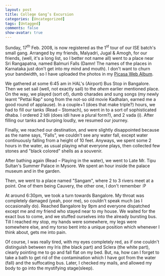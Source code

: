 ```yaml
---
layout: post
title: College Gang’s Excursion
categories: [Uncategorized]
tags: [Untagged]
comments: false
show-avatar: true
---
```


Sunday, 17<sup>th</sup> Feb. 2008, is now registered as the 1<sup>st</sup> tour of our ISE batch's small gang. Arranged by my friends, Malyadri, Jugal &amp; Amogh, for our friends, (well, it's a long list, so I better not name all) went to a place near Sri Rangapatna, named Balmuri Falls (Damn! The names of the places in Karnataka just don't get into my mind and mouth). I don't want to churn your bandwidth, so I have uploaded the photos in my <a href="http://album.pragith.net/">Picasa Web Album</a>.

We gathered at some 6:45 am in HAL's (Airport) Bus Stop in Bangalore. Then we set sail (well, not exactly sail) to the *ahem* earlier mentioned place. On the way, we played (sort of), dumb charades and sung songs (my newly learnt "Pettai Rap" song from the not-so old movie Kadhalan, earned me a good round of applause). In a couple+1 (does that make triple?) hours, we had to fill our tanks (Read – Stomach), so went in to a sort of sophisticated dhaba. I ordered 2 Idli (does idli have a plural form?), and 2 vada (i). After filling our tanks and burping loudly, we resumed our journey.

Finally, we reached our destination, and were slightly disappointed because as the name says, "Falls", we couldn't see any water fall, except water continuously falling from a height of 10 feet.<!--more--> Anyways, we spent some 2 hours in the water, as usual playing what everyone plays, then collected few stones and "black colored" shells as a souvenir.

After bathing again (Read – Playing in the water), we went to Late Mr. Tipu Sultan's Summer Palace in Mysore. We spent an hour inside the palace museum and in the garden.

Then, we went to a place named "Sangam", where 2 to 3 rivers meet at a point. One of them being Cauvery, the other one, I don't remember :P

At around 6:30pm, we took a turn towards Bangalore. My throat was completely damaged (yeah, poor me), so couldn't speak much (as I occasionally do). Reached Bangalore by 9pm and everyone dispatched except me and my friend who stayed near to my house. We waited for the exact bus to come, and we stuffed ourselves into the already bursting bus. Till I reached my stop, my hands were somewhere, my legs were somewhere else, and my torso bent into a unique position which whenever I think about, gets me into pain.

Of course, I was really tired, with my eyes completely red, as if one couldn't distinguish between my Iris (the black part) and Sclera (the white part), clearly pointing me to go and fall flat on my bed. But, na, how can I forget to take a bath to get rid of the contamination which I have got from the water (fall) and the suffocating bus. Later, I checked my mails, and allowed my body to go into the mystifying stage(sleep).
